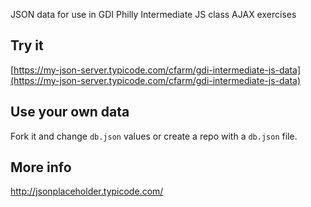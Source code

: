 JSON data for use in GDI Philly Intermediate JS class AJAX exercises

## Try it

[https://my-json-server.typicode.com/cfarm/gdi-intermediate-js-data](https://my-json-server.typicode.com/cfarm/gdi-intermediate-js-data)

## Use your own data

Fork it and change `db.json` values or create a repo with a `db.json` file.

## More info

http://jsonplaceholder.typicode.com/
